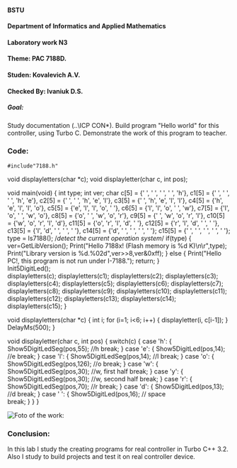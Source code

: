 #### BSTU
#### Department of Informatics and Applied Mathematics
#### Laboratory work N3
#### Theme: PAC 7188D.
#### Studen: Kovalevich A.V.
#### Checked By: Ivaniuk D.S.

##### Goal:
Study documentation (..\ICP CON\*). Build program "Hello world" for this controller, using Turbo C. Demonstrate the work of this program to teacher.

### Code:

	#include"7188.h"

void displayletters(char *c);
void displayletter(char c, int pos);

void main(void)
{
  int type;
  int ver;
  char c[5] = {' ', ' ', ' ', ' ', 'h'}, 
		c1[5] = {' ', ' ', ' ', 'h', 'e'}, 
		c2[5] = {' ', ' ', 'h', 'e', 'l'},
		c3[5] = {' ', 'h', 'e', 'l', 'l'},
		c4[5] = {'h', 'e', 'l', 'l', 'o'},
		c5[5] = {'e', 'l', 'l', 'o', ' '},
		c6[5] = {'l', 'l', 'o', ' ', 'w'},
		c7[5] = {'l', 'o', ' ', 'w', 'o'},
		c8[5] = {'o', ' ', 'w', 'o', 'r'},
		c9[5] = {' ', 'w', 'o', 'r', 'l'},
		c10[5] = {'w', 'o', 'r', 'l', 'd'},
		c11[5] = {'o', 'r', 'l', 'd', ' '},
		c12[5] = {'r', 'l', 'd', ' ', ' '},
		c13[5] = {'l', 'd', ' ', ' ', ' '},
		c14[5] = {'d', ' ', ' ', ' ', ' '};
		c15[5] = {' ', ' ', ' ', ' ', ' '};
  type = Is7188();		/*detect the current operation system*/
   if(type)
     {
     ver=GetLibVersion();
     Print("Hello 7188x! (Flash memory is %d K)\n\r",type);
     Print("Library version is %d.%02d",ver>>8,ver&0xff);
     }
   else
     {
     Print("Hello PC!, this program is not run under I-7188.");
     return;
     }	  
	  Init5DigitLed();	  
	  displayletters(c);
	  displayletters(c1);
	  displayletters(c2);
	  displayletters(c3);
	  displayletters(c4);
	  displayletters(c5);
	  displayletters(c6);
	  displayletters(c7);
	  displayletters(c8);
	  displayletters(c9);
	  displayletters(c10);
	  displayletters(c11);
	  displayletters(c12);
	  displayletters(c13);
	  displayletters(c14);
	  displayletters(c15);
}

void displayletters(char *c)
{
	int i;
	for (i=1; i<6; i++)
	{
		displayletter(i, c[i-1]);
	}
	DelayMs(500);
}

void displayletter(char c, int pos)
{
	switch(c)
	{
		case 'h':
		{
			Show5DigitLedSeg(pos,55);	//h
			break;
		}
		case 'e':
		{
			Show5DigitLed(pos,14);	//e
			break;
		}
		case 'l':
		{
			Show5DigitLedSeg(pos,14);	//l
			break;
		}
		case 'o':
		{
			Show5DigitLedSeg(pos,126);	//o
			break;
		}
		case 'w':
		{
			Show5DigitLedSeg(pos,30);	//w, first half
			break;
		}
		case 'y':
		{
			Show5DigitLedSeg(pos,30);	//w, second half
			break;
		}
		case 'r':
		{
			Show5DigitLedSeg(pos,70);	//r
			break;
		}
		case 'd':
		{
			Show5DigitLed(pos,13);	//d
			break;
		}
		case ' ':
		{
			Show5DigitLed(pos,16);	//	space  
			break;
		}
	}
}

![Foto of the work:](https://github.com/KovalevichTimofei/mmipu-lab-16-17/tree/master/as004604/Lab3/images/controller.jpg)

### Conclusion:

In this lab I study the creating programs for real controller in Turbo C++ 3.2. Also I study to build projects and test it on real controller device.
